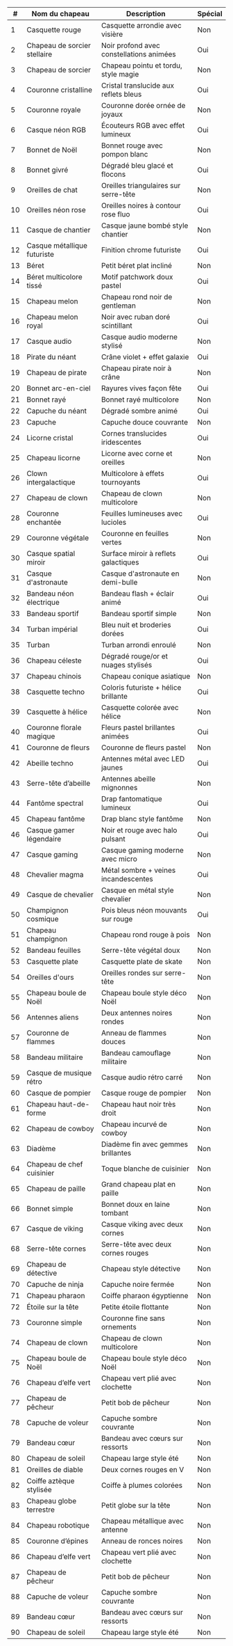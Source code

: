 | #  | Nom du chapeau                  | Description                                           | Spécial |
|----|----------------------------------|-------------------------------------------------------|---------|
| 1  | Casquette rouge                 | Casquette arrondie avec visière                      | Non     |
| 2  | Chapeau de sorcier stellaire   | Noir profond avec constellations animées            | Oui     |
| 3  | Chapeau de sorcier             | Chapeau pointu et tordu, style magie                 | Non     |
| 4  | Couronne cristalline           | Cristal translucide aux reflets bleus               | Oui     |
| 5  | Couronne royale                | Couronne dorée ornée de joyaux                      | Non     |
| 6  | Casque néon RGB                | Écouteurs RGB avec effet lumineux                   | Oui     |
| 7  | Bonnet de Noël                 | Bonnet rouge avec pompon blanc                      | Non     |
| 8  | Bonnet givré                   | Dégradé bleu glacé et flocons                       | Oui     |
| 9  | Oreilles de chat               | Oreilles triangulaires sur serre-tête               | Non     |
| 10 | Oreilles néon rose             | Oreilles noires à contour rose fluo                 | Oui     |
| 11 | Casque de chantier             | Casque jaune bombé style chantier                   | Non     |
| 12 | Casque métallique futuriste    | Finition chrome futuriste                           | Oui     |
| 13 | Béret                          | Petit béret plat incliné                            | Non     |
| 14 | Béret multicolore tissé        | Motif patchwork doux pastel                         | Oui     |
| 15 | Chapeau melon                  | Chapeau rond noir de gentleman                      | Non     |
| 16 | Chapeau melon royal            | Noir avec ruban doré scintillant                    | Oui     |
| 17 | Casque audio                   | Casque audio moderne stylisé                        | Non     |
| 18 | Pirate du néant                | Crâne violet + effet galaxie                        | Oui     |
| 19 | Chapeau de pirate              | Chapeau pirate noir à crâne                         | Non     |
| 20 | Bonnet arc-en-ciel            | Rayures vives façon fête                            | Oui     |
| 21 | Bonnet rayé                   | Bonnet rayé multicolore                             | Non     |
| 22 | Capuche du néant              | Dégradé sombre animé                                | Oui     |
| 23 | Capuche                        | Capuche douce couvrante                             | Non     |
| 24 | Licorne cristal               | Cornes translucides iridescentes                    | Oui     |
| 25 | Chapeau licorne               | Licorne avec corne et oreilles                      | Non     |
| 26 | Clown intergalactique         | Multicolore à effets tournoyants                    | Oui     |
| 27 | Chapeau de clown              | Chapeau de clown multicolore                        | Non     |
| 28 | Couronne enchantée            | Feuilles lumineuses avec lucioles                   | Oui     |
| 29 | Couronne végétale             | Couronne en feuilles vertes                         | Non     |
| 30 | Casque spatial miroir         | Surface miroir à reflets galactiques                | Oui     |
| 31 | Casque d'astronaute           | Casque d'astronaute en demi-bulle                   | Non     |
| 32 | Bandeau néon électrique       | Bandeau flash + éclair animé                        | Oui     |
| 33 | Bandeau sportif               | Bandeau sportif simple                              | Non     |
| 34 | Turban impérial               | Bleu nuit et broderies dorées                       | Oui     |
| 35 | Turban                        | Turban arrondi enroulé                              | Non     |
| 36 | Chapeau céleste               | Dégradé rouge/or et nuages stylisés                | Oui     |
| 37 | Chapeau chinois               | Chapeau conique asiatique                           | Non     |
| 38 | Casquette techno              | Coloris futuriste + hélice brillante                | Oui     |
| 39 | Casquette à hélice           | Casquette colorée avec hélice                       | Non     |
| 40 | Couronne florale magique      | Fleurs pastel brillantes animées                    | Oui     |
| 41 | Couronne de fleurs            | Couronne de fleurs pastel                           | Non     |
| 42 | Abeille techno                | Antennes métal avec LED jaunes                      | Oui     |
| 43 | Serre-tête d’abeille          | Antennes abeille mignonnes                          | Non     |
| 44 | Fantôme spectral              | Drap fantomatique lumineux                          | Oui     |
| 45 | Chapeau fantôme               | Drap blanc style fantôme                            | Non     |
| 46 | Casque gamer légendaire       | Noir et rouge avec halo pulsant                     | Oui     |
| 47 | Casque gaming                 | Casque gaming moderne avec micro                    | Non     |
| 48 | Chevalier magma               | Métal sombre + veines incandescentes                | Oui     |
| 49 | Casque de chevalier           | Casque en métal style chevalier                     | Non     |
| 50 | Champignon cosmique           | Pois bleus néon mouvants sur rouge                  | Oui     |
| 51 | Chapeau champignon            | Chapeau rond rouge à pois                           | Non     |
| 52 | Bandeau feuilles              | Serre-tête végétal doux                             | Non     |
| 53 | Casquette plate               | Casquette plate de skate                            | Non     |
| 54 | Oreilles d'ours               | Oreilles rondes sur serre-tête                      | Non     |
| 55 | Chapeau boule de Noël         | Chapeau boule style déco Noël                       | Non     |
| 56 | Antennes aliens               | Deux antennes noires rondes                         | Non     |
| 57 | Couronne de flammes           | Anneau de flammes douces                            | Non     |
| 58 | Bandeau militaire             | Bandeau camouflage militaire                        | Non     |
| 59 | Casque de musique rétro       | Casque audio rétro carré                            | Non     |
| 60 | Casque de pompier             | Casque rouge de pompier                             | Non     |
| 61 | Chapeau haut-de-forme         | Chapeau haut noir très droit                        | Non     |
| 62 | Chapeau de cowboy             | Chapeau incurvé de cowboy                           | Non     |
| 63 | Diadème                       | Diadème fin avec gemmes brillantes                  | Non     |
| 64 | Chapeau de chef cuisinier     | Toque blanche de cuisinier                          | Non     |
| 65 | Chapeau de paille             | Grand chapeau plat en paille                        | Non     |
| 66 | Bonnet simple                 | Bonnet doux en laine tombant                        | Non     |
| 67 | Casque de viking              | Casque viking avec deux cornes                      | Non     |
| 68 | Serre-tête cornes             | Serre-tête avec deux cornes rouges                  | Non     |
| 69 | Chapeau de détective          | Chapeau style détective                             | Non     |
| 70 | Capuche de ninja              | Capuche noire fermée                                | Non     |
| 71 | Chapeau pharaon               | Coiffe pharaon égyptienne                           | Non     |
| 72 | Étoile sur la tête            | Petite étoile flottante                             | Non     |
| 73 | Couronne simple               | Couronne fine sans ornements                        | Non     |
| 74 | Chapeau de clown              | Chapeau de clown multicolore                        | Non     |
| 75 | Chapeau boule de Noël         | Chapeau boule style déco Noël                       | Non     |
| 76 | Chapeau d’elfe vert           | Chapeau vert plié avec clochette                    | Non     |
| 77 | Chapeau de pêcheur            | Petit bob de pêcheur                                | Non     |
| 78 | Capuche de voleur             | Capuche sombre couvrante                            | Non     |
| 79 | Bandeau cœur                  | Bandeau avec cœurs sur ressorts                     | Non     |
| 80 | Chapeau de soleil             | Chapeau large style été                             | Non     |
| 81 | Oreilles de diable            | Deux cornes rouges en V                             | Non     |
| 82 | Coiffe aztèque stylisée       | Coiffe à plumes colorées                            | Non     |
| 83 | Chapeau globe terrestre       | Petit globe sur la tête                             | Non     |
| 84 | Chapeau robotique             | Chapeau métallique avec antenne                     | Non     |
| 85 | Couronne d’épines             | Anneau de ronces noires                             | Non     |
| 86 | Chapeau d’elfe vert           | Chapeau vert plié avec clochette                    | Non     |
| 87 | Chapeau de pêcheur            | Petit bob de pêcheur                                | Non     |
| 88 | Capuche de voleur             | Capuche sombre couvrante                            | Non     |
| 89 | Bandeau cœur                  | Bandeau avec cœurs sur ressorts                     | Non     |
| 90 | Chapeau de soleil             | Chapeau large style été                             | Non     |
